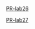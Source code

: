 
[PR-lab26](https://github.com/AbrarAlzubaidi/django-snacks/pull/1)

[PR-lab27](https://github.com/AbrarAlzubaidi/django-snacks/pull/2)

